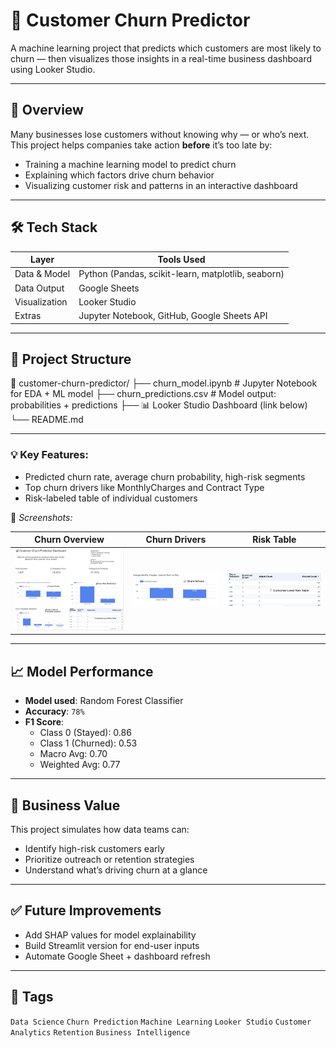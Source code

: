 # 🧠 Customer Churn Predictor

A machine learning project that predicts which customers are most likely to churn — then visualizes those insights in a real-time business dashboard using Looker Studio.

---

## 🚀 Overview

Many businesses lose customers without knowing why — or who’s next. This project helps companies take action **before** it’s too late by:

- Training a machine learning model to predict churn
- Explaining which factors drive churn behavior
- Visualizing customer risk and patterns in an interactive dashboard

---

## 🛠 Tech Stack

| Layer         | Tools Used                                         |
|---------------|----------------------------------------------------|
| Data & Model  | Python (Pandas, scikit-learn, matplotlib, seaborn) |
| Data Output   | Google Sheets                                       |
| Visualization | Looker Studio                                      |
| Extras        | Jupyter Notebook, GitHub, Google Sheets API        |

---

## 📁 Project Structure
📂 customer-churn-predictor/
├── churn_model.ipynb          # Jupyter Notebook for EDA + ML model
├── churn_predictions.csv      # Model output: probabilities + predictions
├── 📊 Looker Studio Dashboard (link below)
└── README.md

---

### 💡 Key Features:
- Predicted churn rate, average churn probability, high-risk segments
- Top churn drivers like MonthlyCharges and Contract Type
- Risk-labeled table of individual customers

📸 *Screenshots:*

| Churn Overview | Churn Drivers | Risk Table |
|----------------|---------------|------------|
| ![overview](churn-overview.png) | ![drivers](screenshot-drivers.png) | ![table](screenshot-table.png) |

---

## 📈 Model Performance

- **Model used**: Random Forest Classifier  
- **Accuracy**: `78%`  
- **F1 Score**: 
    - Class 0 (Stayed): 0.86
    - Class 1 (Churned): 0.53
    - Macro Avg: 0.70
    - Weighted Avg: 0.77


---

## 🧠 Business Value

This project simulates how data teams can:
- Identify high-risk customers early
- Prioritize outreach or retention strategies
- Understand what’s driving churn at a glance

---

## ✅ Future Improvements

- Add SHAP values for model explainability
- Build Streamlit version for end-user inputs
- Automate Google Sheet + dashboard refresh

---

## 📌 Tags

`Data Science` `Churn Prediction` `Machine Learning` `Looker Studio` `Customer Analytics` `Retention` `Business Intelligence`